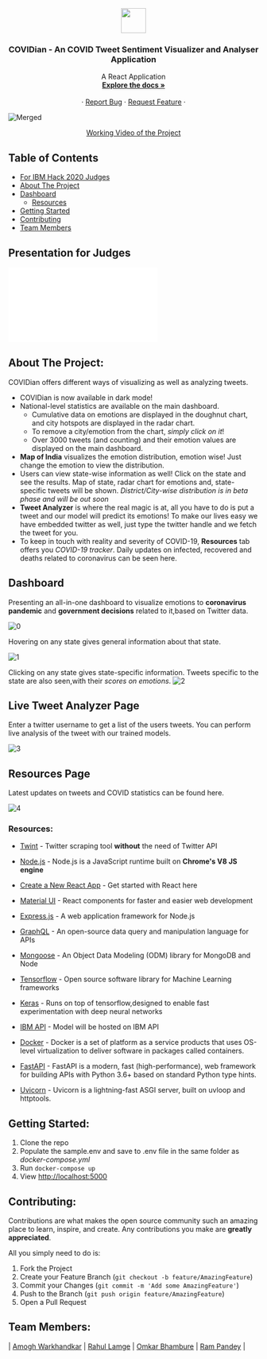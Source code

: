 <div  align="center">
    <img src="/client/src/media/logo.png?raw=true" width="50px">
</div>
<h3 align="center"> COVIDian - An COVID Tweet Sentiment Visualizer and Analyser Application </h3>
  <p align="center">
    A React Application
    <br />
    <a href="#"><strong> Explore the docs » </strong></a>
    <br />
    <br />
    ·
    <a href="#">Report Bug</a>
    ·
    <a href="#">Request Feature</a>
    ·
  </p>

![](/client/src/media/banner.png?raw=true "Merged")

<div align="center">

[Working Video of the Project](https://drive.google.com/file/d/1EVTKsxU0-cQSoa3hG32U82_RKG1d0lfl/view?usp=sharing)

</div>

## Table of Contents

- [For IBM Hack 2020 Judges](#presentation-for-judges)
- [About The Project](#about-the-project)
- [Dashboard](#dashboard)
  - [Resources](#resources)
- [Getting Started](#getting-started)
- [Contributing](#contributing)
- [Team Members](#team-members)

## Presentation for Judges

![Presentation](/presentation/IBM_1800_Presentation.pdf)

## About The Project:

COVIDian offers different ways of visualizing as well as analyzing tweets.

- COVIDian is now available in dark mode!
- National-level statistics are available on the main dashboard.
  - Cumulative data on emotions are displayed in the doughnut chart, and city hotspots are displayed in the radar chart.
  - To remove a city/emotion from the chart, _simply click on it_!
  - Over 3000 tweets (and counting) and their emotion values are displayed on the main dashboard.
- **Map of India** visualizes the emotion distribution, emotion wise! Just change the emotion to view the distribution.
- Users can view state-wise information as well! Click on the state and see the results. Map of state, radar chart for emotions and, state-specific tweets will be shown. _District/City-wise distribution is in beta phase and will be out soon_
- **Tweet Analyzer** is where the real magic is at, all you have to do is put a tweet and our model will predict its emotions! To make our lives easy we have embedded twitter as well, just type the twitter handle and we fetch the tweet for you.
- To keep in touch with reality and severity of COVID-19, **Resources** tab offers you _COVID-19 tracker_. Daily updates on infected, recovered and deaths related to coronavirus can be seen here.

## Dashboard

Presenting an all-in-one dashboard to visualize emotions to **coronavirus pandemic** and **government decisions** related to it,based on Twitter data.

![0](/media/1.gif?raw=true "Dash1")

Hovering on any state gives general information about that state.

![1](/media/2.PNG?raw=true "Dash2")

Clicking on any state gives state-specific information. Tweets specific to the state are also seen,with their _scores on emotions_.
![2](/media/3.PNG?raw=true "Dash3")

## Live Tweet Analyzer Page

Enter a twitter username to get a list of the users tweets. You can perform live analysis of the tweet with our trained models.

![3](/media/4.PNG?raw=true "Live Tweet")

## Resources Page

Latest updates on tweets and COVID statistics can be found here.

![4](/media/5.png?raw=true "Resources")

### Resources:

- [Twint](https://github.com/twintproject/twint) - Twitter scraping tool **without** the need of Twitter API

- [Node.js](https://nodejs.org/en/) - Node.js is a JavaScript runtime built on **Chrome's V8 JS engine**

- [Create a New React App](https://reactjs.org/docs/create-a-new-react-app.html) - Get started with React here

- [Material UI](https://material-ui.com/) - React components for faster and easier web development

- [Express.js](https://expressjs.com/) - A web application framework for Node.js

- [GraphQL](https://graphql.org/) - An open-source data query and manipulation language for APIs

- [Mongoose](https://mongoosejs.com/docs/) - An Object Data Modeling (ODM) library for MongoDB and Node

- [Tensorflow](https://www.tensorflow.org/) - Open source software library for Machine Learning frameworks

- [Keras](https://keras.io/) - Runs on top of tensorflow,designed to enable fast experimentation with deep neural networks

- [IBM API](https://www.ibm.com/in-en/cloud/api-connect) - Model will be hosted on IBM API

- [Docker](https://www.docker.com/) - Docker is a set of platform as a service products that uses OS-level virtualization to deliver software in packages called containers.

- [FastAPI](https://fastapi.tiangolo.com/) - FastAPI is a modern, fast (high-performance), web framework for building APIs with Python 3.6+ based on standard Python type hints.

- [Uvicorn](https://www.uvicorn.org/) - Uvicorn is a lightning-fast ASGI server, built on uvloop and httptools.

## Getting Started:

1. Clone the repo
2. Populate the sample.env and save to .env file in the same folder as _docker-compose.yml_
3. Run `docker-compose up`
4. View [http://localhost:5000](http://localhost:5000)

## Contributing:

Contributions are what makes the open source community such an amazing place to learn, inspire, and create. Any contributions you make are **greatly appreciated**.

All you simply need to do is:

1. Fork the Project
2. Create your Feature Branch (`git checkout -b feature/AmazingFeature`)
3. Commit your Changes (`git commit -m 'Add some AmazingFeature'`)
4. Push to the Branch (`git push origin feature/AmazingFeature`)
5. Open a Pull Request

## Team Members:

| [Amogh Warkhandkar](https://github.com/amogh-w) | [Rahul Lamge](https://github.com/rlamge) | [Omkar Bhambure](https://github.com/blablabluomie) | [Ram Pandey](https://github.com/rampa2510) |
